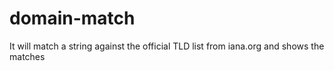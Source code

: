 domain-match
============

It will match a string against the official TLD list from iana.org and shows the matches